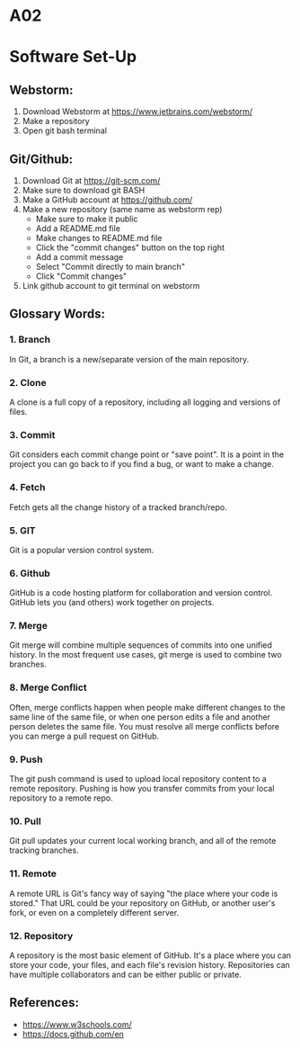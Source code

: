 # A02
# Software Set-Up
## Webstorm:
  1. Download Webstorm at https://www.jetbrains.com/webstorm/
  2. Make a repository
  3. Open git bash terminal
## Git/Github:
  1. Download Git at https://git-scm.com/
  2. Make sure to download git BASH
  3. Make a GitHub account at https://github.com/
  4. Make a new repository (same name as webstorm rep)
       - Make sure to make it public
       - Add a README.md file
       - Make changes to README.md file
       - Click the "commit changes" button on the top right
       - Add a commit message
       - Select "Commit directly to main branch"
       - Click "Commit changes"
  5. Link github account to git terminal on webstorm

## Glossary Words:
### 1. Branch
In Git, a branch is a new/separate version of the main repository.
### 2. Clone
A clone is a full copy of a repository, including all logging and versions of files.
### 3. Commit
Git considers each commit change point or "save point". It is a point in the project you can go back to if you find a bug, or want to make a change.
### 4. Fetch
Fetch gets all the change history of a tracked branch/repo.
### 5. GIT
Git is a popular version control system.
### 6. Github
GitHub is a code hosting platform for collaboration and version control. GitHub lets you (and others) work together on projects.
### 7. Merge
Git merge will combine multiple sequences of commits into one unified history. In the most frequent use cases, git merge is used to combine two branches.
### 8. Merge Conflict
Often, merge conflicts happen when people make different changes to the same line of the same file, or when one person edits a file and another person deletes the same file. You must resolve all merge conflicts before you can merge a pull request on GitHub.
### 9. Push
The git push command is used to upload local repository content to a remote repository. Pushing is how you transfer commits from your local repository to a remote repo.
### 10. Pull
Git pull updates your current local working branch, and all of the remote tracking branches.
### 11. Remote
A remote URL is Git's fancy way of saying "the place where your code is stored." That URL could be your repository on GitHub, or another user's fork, or even on a completely different server.
### 12. Repository
A repository is the most basic element of GitHub. It's a place where you can store your code, your files, and each file's revision history. Repositories can have multiple collaborators and can be either public or private.




## References:
- https://www.w3schools.com/
- https://docs.github.com/en
